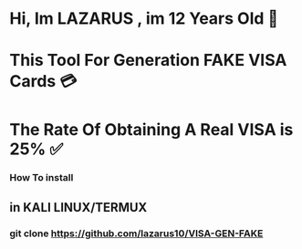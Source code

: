 # Hi, Im LAZARUS , im 12 Years Old 🖤
# This Tool For Generation FAKE VISA Cards 💳
# The Rate Of Obtaining A Real VISA is 25% ✅

### How To install
## in KALI LINUX/TERMUX
### git clone https://github.com/lazarus10/VISA-GEN-FAKE

